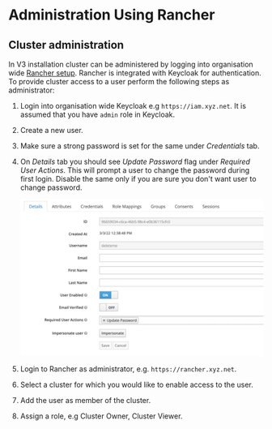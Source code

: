 # Administration Using Rancher

## Cluster administration

In V3 installation cluster can be administered by logging into organisation wide [Rancher setup](https://github.com/mosip/k8s-infra/tree/main/rancher). Rancher is integrated with Keycloak for authentication. To provide cluster access to a user perform the following steps as administrator:

1. Login into organisation wide Keycloak e.g `https://iam.xyz.net`. It is assumed that you have `admin` role in Keycloak.
2. Create a new user.
3. Make sure a strong password is set for the same under _Credentials_ tab.
4.  On _Details_ tab you should see _Update Password_ flag under _Required User Actions_. This will prompt a user to change the password during first login. Disable the same only if you are sure you don't want user to change password.

    ![](../../.gitbook/assets/keycloak-user-create.png)
5. Login to Rancher as administrator, e.g. `https://rancher.xyz.net`.
6. Select a cluster for which you would like to enable access to the user.
7. Add the user as member of the cluster.
8. Assign a role, e.g Cluster Owner, Cluster Viewer.

